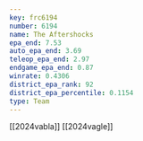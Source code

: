 ```yaml
---
key: frc6194
number: 6194
name: The Aftershocks
epa_end: 7.53
auto_epa_end: 3.69
teleop_epa_end: 2.97
endgame_epa_end: 0.87
winrate: 0.4306
district_epa_rank: 92
district_epa_percentile: 0.1154
type: Team
---
```

[[2024vabla]]
[[2024vagle]]
